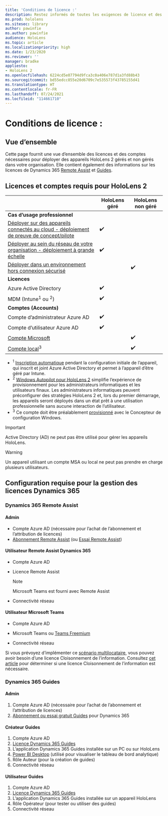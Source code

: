 ```yaml
---
title: 'Conditions de licence :'
description: Restez informés de toutes les exigences de licence et des instructions dont vous avez besoin pour la gestion des appareils mobiles, d’HoloLens et de Remote Assist.
ms.prod: hololens
ms.sitesec: library
author: pawinfie
ms.author: pawinfie
audience: HoloLens
ms.topic: article
ms.localizationpriority: high
ms.date: 1/23/2020
ms.reviewer: ''
manager: bradke
appliesto:
- HoloLens 2
ms.openlocfilehash: 6224cd5e07794d9fca3c0a406e787d1a3fd88b43
ms.sourcegitcommit: bd55edcc855e20d6709c7e535573f43785155d41
ms.translationtype: HT
ms.contentlocale: fr-FR
ms.lasthandoff: 07/24/2021
ms.locfileid: "114661710"
---
```

# <a name="license-requirements"></a>Conditions de licence :

## <a name="overview"></a>Vue d’ensemble
Cette page fournit une vue d’ensemble des licences et des comptes nécessaires pour déployer des appareils HoloLens 2 gérés et non gérés dans votre organisation. Elle contient également des informations sur les licences de Dynamics 365 [Remote Assist](#dynamics-365-remote-assist) et [Guides](#dynamics-365-guides).

## <a name="hololens-2-license-and-account-requirements"></a>Licences et comptes requis pour HoloLens 2

 
|       &nbsp;      | HoloLens géré | HoloLens non géré |
|-------------------|-----------------|---------------------|
| **Cas d’usage professionnel** | | |
| [Déployer sur des appareils connectés au cloud - déploiement de preuve de concept/pilote](hololens-requirements.md#scenario-a-deploy-to-cloud-connected-devices)  | ✔️| |
| [Déployer au sein du réseau de votre organisation - déploiement à grande échelle](hololens-requirements.md#scenario-b-deploy-inside-your-organizations-network) | ✔️| |
| [Déployer dans un environnement hors connexion sécurisé](hololens-requirements.md#scenario-c-deploy-in-secure-offline-environment) | | ✔️ |
| **Licences** | | |
| Azure Active Directory | ✔️ | |
| MDM (Intune<sup>1</sup> ou <sup>2</sup>) | ✔️  | |
| **Comptes (Accounts)** |  | |
| Compte d’administrateur Azure AD | ✔️ |  |
| Compte d’utilisateur Azure AD | ✔️ | |
| [Compte Microsoft](/windows/security/identity-protection/access-control/microsoft-accounts)| | ✔️ |
| [Compte local](/windows/security/identity-protection/access-control/local-accounts)<sup>3</sup> | | ✔️ |
- <sup>1</sup> [Inscription automatique](/mem/intune/enrollment/windows-enroll#enable-windows-10-automatic-enrollment) pendant la configuration initiale de l’appareil, qui inscrit et joint Azure Active Directory et permet à l’appareil d’être géré par Intune.
- <sup>2</sup> [Windows Autopilot pour HoloLens 2](hololens2-autopilot.md) simplifie l’expérience de provisionnement pour les administrateurs informatiques et les utilisateurs finaux. Les administrateurs informatiques peuvent préconfigurer des stratégies HoloLens 2 et, lors du premier démarrage, les appareils seront déployés dans un état prêt à une utilisation professionnelle sans aucune interaction de l’utilisateur.
- <sup>3</sup> Ce compte doit être préalablement [provisionné](hololens-provisioning.md#provisioning-package-hololens-wizard) avec le Concepteur de configuration Windows.

> [!IMPORTANT]
> Active Directory (AD) ne peut pas être utilisé pour gérer les appareils HoloLens.
 
> [!WARNING]
> Un appareil utilisant un compte MSA ou local ne peut pas prendre en charge plusieurs utilisateurs.

## <a name="dynamics-365-licensing-and-requirements"></a>Configuration requise pour la gestion des licences Dynamics 365

### <a name="dynamics-365-remote-assist"></a>Dynamics 365 Remote Assist 

#### <a name="admin"></a>Admin

- Compte Azure AD (nécessaire pour l’achat de l’abonnement et l’attribution de licences)
- [Abonnement Remote Assist](/dynamics365/mixed-reality/remote-assist/buy-and-deploy-remote-assist) (ou [Essai Remote Assist](/dynamics365/mixed-reality/remote-assist/try-remote-assist))
    
#### <a name="dynamics-365-remote-assist-user"></a>Utilisateur Remote Assist Dynamics 365

- Compte Azure AD

- Licence Remote Assist 

  > [!NOTE]
  > Microsoft Teams est fourni avec Remote Assist

- Connectivité réseau

#### <a name="microsoft-teams-user"></a>Utilisateur Microsoft Teams

- Compte Azure AD

- Microsoft Teams ou [Teams Freemium](https://products.office.com/microsoft-teams/free)

- Connectivité réseau

Si vous prévoyez d’implémenter ce [scénario multilocataire](/dynamics365/mixed-reality/remote-assist/cross-tenant-overview#scenario-2-leasing-services-to-other-tenants), vous pouvez avoir besoin d’une licence Cloisonnement de l’information. Consultez [cet article](/dynamics365/mixed-reality/remote-assist/cross-tenant-licensing-implementation#step-1-determine-if-information-barriers-are-necessary) pour déterminer si une licence Cloisonnement de l’information est nécessaire.

### <a name="dynamics-365-guides"></a>Dynamics 365 Guides 

#### <a name="admin"></a>Admin

1. Compte Azure AD (nécessaire pour l’achat de l’abonnement et l’attribution de licences)
2. [Abonnement ou essai gratuit Guides](/dynamics365/mixed-reality/guides/setup-step-one) pour Dynamics 365

#### <a name="guides-author"></a>Créateur Guides

1. Compte Azure AD
1. [Licence Dynamics 365 Guides](/dynamics365/mixed-reality/guides/requirements)
1. L’application Dynamics 365 Guides installée sur un PC ou sur HoloLens
1. [Power BI Desktop](https://powerbi.microsoft.com/desktop/) (utilisé pour visualiser le tableau de bord analytique)
1. Rôle Auteur (pour la création de guides)
1. Connectivité réseau

#### <a name="guides-user"></a>Utilisateur Guides

1. Compte Azure AD
1. [Licence Dynamics 365 Guides](/dynamics365/mixed-reality/guides/requirements)
1. L’application Dynamics 365 Guides installée sur un appareil HoloLens
1. Rôle Opérateur (pour tester ou utiliser des guides)
1. Connectivité réseau

